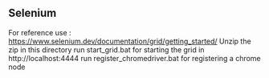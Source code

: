 ## Selenium
For reference use : https://www.selenium.dev/documentation/grid/getting_started/
Unzip the zip in this directory
run start_grid.bat for starting the grid in http://localhost:4444
run register_chromedriver.bat for registering a chrome node

